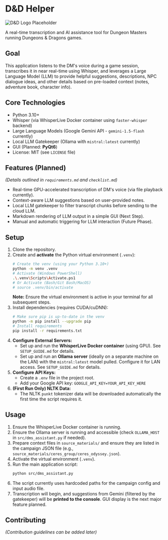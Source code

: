 # D&D Helper

![D&D Logo Placeholder](https://via.placeholder.com/150/000000/FFFFFF?text=D%26D+Helper) <!-- Optional: Add a real logo later -->

A real-time transcription and AI assistance tool for Dungeon Masters running Dungeons & Dragons games.

## Goal

This application listens to the DM's voice during a game session, transcribes it in near real-time using Whisper, and leverages a Large Language Model (LLM) to provide helpful suggestions, descriptions, NPC dialogue ideas, and other details based on pre-loaded context (notes, adventure book, character info).

## Core Technologies

*   Python 3.10+
*   Whisper (via WhisperLive Docker container using `faster-whisper` backend)
*   Large Language Models (Google Gemini API - `gemini-1.5-flash` currently)
*   Local LLM Gatekeeper (Ollama with `mistral:latest` currently)
*   GUI (Planned: **PyQt6**)
*   License: MIT (see `LICENSE` file)

## Features (Planned)

*(Details outlined in `requirements.md` and `checklist.md`)*

*   Real-time GPU-accelerated transcription of DM's voice (via file playback currently).
*   Context-aware LLM suggestions based on user-provided notes.
*   Local LLM gatekeeper to filter transcript chunks before sending to the cloud LLM.
*   Markdown rendering of LLM output in a simple GUI (Next Step).
*   Manual and automatic triggering for LLM interaction (Future Phase).

## Setup

1.  Clone the repository.
2.  Create and **activate** the Python virtual environment (`.venv`):
    ```bash
    # Create the venv (using your Python 3.10+)
    python -m venv .venv
    # Activate (Windows PowerShell)
    .\.venv\Scripts\Activate.ps1
    # Or Activate (Bash/Git Bash/MacOS)
    # source .venv/bin/activate
    ```
    **Note:** Ensure the virtual environment is active in your terminal for all subsequent steps.
3.  Install dependencies (requires CUDA/cuDNN):
    ```bash
    # Make sure pip is up-to-date in the venv
    python -m pip install --upgrade pip
    # Install requirements
    pip install -r requirements.txt
    ```
4.  **Configure External Servers:**
    *   Set up and run the **WhisperLive Docker container** (using GPU). See `SETUP_GUIDE.md` for details.
    *   Set up and run an **Ollama server** (ideally on a separate machine on the LAN) with the `mistral:latest` model pulled. Configure it for LAN access. See `SETUP_GUIDE.md` for details.
5.  **Configure API Keys:**
    *   Create a `.env` file in the project root.
    *   Add your Google API key: `GOOGLE_API_KEY=YOUR_API_KEY_HERE`
6.  **(First Run Only) NLTK Data:**
    *   The NLTK `punkt` tokenizer data will be downloaded automatically the first time the script requires it.

## Usage

1.  Ensure the WhisperLive Docker container is running.
2.  Ensure the Ollama server is running and accessible (check `OLLAMA_HOST` in `src/dms_assistant.py` if needed).
3.  Prepare context files in `source_materials/` and ensure they are listed in the campaign JSON file (e.g., `source_materials/ceres_group/ceres_odyssey.json`).
4.  Activate the virtual environment (`.venv`).
5.  Run the main application script:
    ```bash
    python src/dms_assistant.py
    ```
6.  The script currently uses hardcoded paths for the campaign config and input audio file.
7.  Transcription will begin, and suggestions from Gemini (filtered by the gatekeeper) will be **printed to the console**. GUI display is the next major feature planned.

## Contributing

*(Contribution guidelines can be added later)* 